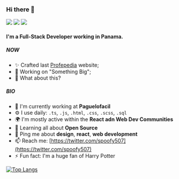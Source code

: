 ### Hi there 👋

![](https://komarev.com/ghpvc/?username=Jcanotorr06)
![](https://img.shields.io/github/commit-activity/m/jcanotorr06/jcanotorr06)
![](https://img.shields.io/github/followers/jcanotorr06?color=4C1&logo=github)

#### I'm a Full-Stack Developer working in Panama.

##### NOW

- ✨ Crafted last [Profepedia](https://profepedia.xyz) website;
- 👀 Working on "Something Big";
- 🍑 What about this?

##### BIO

- 🏢 I'm currently working at **Paguelofacil**
- ⚙️ I use daily: `.ts`, `.js`, `.html`, `.css`, `.scss`, `.sql`
- 🌍 I'm mostly active within the **React adn Web Dev Communities**
- 🌱 Learning all about **Open Source**
- 💬 Ping me about **design**, **react**, **web development**
- 📫 Reach me: [https://twitter.com/spoofy507](https://twitter.com/spoofy507)
- ⚡️ Fun fact: I'm a huge fan of Harry Potter

[![Top Langs](https://github-readme-stats.vercel.app/api/top-langs/?username=Jcanotorr06&layout=compact&langs_count=10&hide=css,html)](https://github.com/anuraghazra/github-readme-stats)
